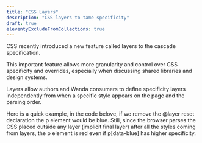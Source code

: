 ```yaml
---
title: "CSS Layers"
description: "CSS layers to tame specificity"
draft: true
eleventyExcludeFromCollections: true
---
```


CSS recently introduced a new feature called layers to the cascade specification.

This important feature allows more granularity and control over CSS specificity and overrides, especially when discussing shared libraries and design systems.

Layers allow authors and Wanda consumers to define specificity layers independently from when a specific style appears on the page and the parsing order.

Here is a quick example, in the code belove, if we remove the @layer reset declaration the p element would be blue. Still, since the browser parses the CSS placed outside any layer (implicit final layer) after all the styles coming from layers, the p element is red even if p[data-blue] has higher specificity.
